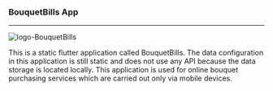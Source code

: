 ### BouquetBills App

---
![logo-BouquetBills](https://github.com/fiqihr/static-flutter-app-bouquetbills/assets/75562356/90df0b29-b454-463b-b40d-e95428e64775)

This is a static flutter application called BouquetBills.
The data configuration in this application is still static and does not use any API because the data storage is located locally.
This application is used for online bouquet purchasing services which are carried out only via mobile devices.
